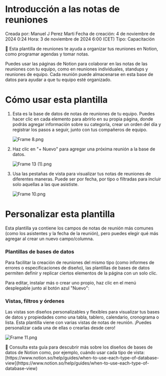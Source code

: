 # Introducción a las notas de reuniones

Creada por: Manuel J Perez Marti
Fecha de creación: 4 de noviembre de 2024 0:24
Hora: 3 de noviembre de 2024 6:00 (CET)
Tipo: Capacitación

<aside>
👋 Esta plantilla de reuniones te ayuda a organizar tus reuniones en Notion, como programar agendas y tomar notas.

</aside>

Puedes usar las páginas de Notion para colaborar en las notas de las reuniones con tu equipo, como en reuniones individuales, standups y reuniones de equipo. Cada reunión puede almacenarse en esta base de datos para ayudar a que tu equipo esté organizado.

# Cómo usar esta plantilla

1. Esta es la base de datos de notas de reuniones de tu equipo. Puedes hacer clic en cada elemento para abrirlo en su propia página, donde podrás agregar información sobre su categoría, crear un orden del día y registrar los pasos a seguir, junto con tus compañeros de equipo.
    
    ![Frame 8.png](https://www.notion.so/images/app-packages/meetings-getting-started-1.png)
    
2. Haz clic en "+ Nuevo" para agregar una próxima reunión a la base de datos.
    
    ![Frame 13 (1).png](https://www.notion.so/images/app-packages/meetings-getting-started-2.png)
    
3. Usa las pestañas de vista para visualizar tus notas de reuniones de diferentes maneras. Puede ser por fecha, por tipo o filtradas para incluir solo aquellas a las que asististe.
    
    ![Frame 10.png](https://www.notion.so/images/app-packages/meetings-getting-started-3.png)
    

# Personalizar esta plantilla

Esta plantilla ya contiene los campos de notas de reunión más comunes (como los asistentes y la fecha de la reunión), pero puedes elegir qué más agregar al crear un nuevo campo/columna.

### Plantillas de bases de datos

Para facilitar la creación de reuniones del mismo tipo (como informes de errores o especificaciones de diseño), las plantillas de bases de datos permiten definir y replicar ciertos elementos de la página con un solo clic.

Para editar, instalar más o crear uno propio, haz clic en el menú desplegable junto al botón azul "Nuevo":

### Vistas, filtros y órdenes

Las vistas son diseños personalizables y flexibles para visualizar tus bases de datos y propiedades como una tabla, tablero, calendario, cronograma o lista. Esta plantilla viene con varias vistas de notas de reunión. ¡Puedes personalizar cada una de ellas o crearlas desde cero!

![Frame 11.png](https://www.notion.so/images/app-packages/meetings-getting-started-4.png)

<aside>
📎 Consulta esta guía para descubrir más sobre los diseños de bases de datos de Notion como, por ejemplo, cuándo usar cada tipo de vista:[https://www.notion.so/help/guides/when-to-use-each-type-of-database-view](https://www.notion.so/help/guides/when-to-use-each-type-of-database-view)

</aside>